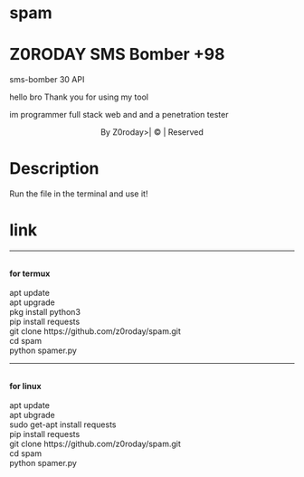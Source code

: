 # spam

# Z0RODAY SMS Bomber +98

sms-bomber 30 API



hello bro Thank you for using my tool





im programmer full stack web and and a penetration tester

<div align="center">

  <p align="center">


</p>

  <p align="center">

</p>

</div>

<p align="center">By Z0roday>| © | Reserved  </br> 
 
# Description

Run the file in the terminal and use it!

# link
<hr>
<br>
<b>for termux</b>
<br>
<br>
apt update
<br>
apt upgrade
<br>
pkg install python3
<br>
pip install requests
<br>
git clone https://github.com/z0roday/spam.git
<br>
cd spam
<br>
python spamer.py
<hr>
<br>
<b>for linux</b>
<br>
<br>
apt update
<br>
apt ubgrade
<br>
sudo get-apt install requests
<br>
pip install requests
<br>
git clone https://github.com/z0roday/spam.git
<br>
cd spam
<br>
python spamer.py
